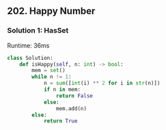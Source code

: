 ## 202. Happy Number


### Solution 1: HasSet

Runtime: 36ms

```Python
class Solution:
    def isHappy(self, n: int) -> bool:
        mem = set()
        while n != 1:
            n = sum([int(i) ** 2 for i in str(n)])
            if n in mem:
                return False
            else:
                mem.add(n)
        else:
            return True
```
